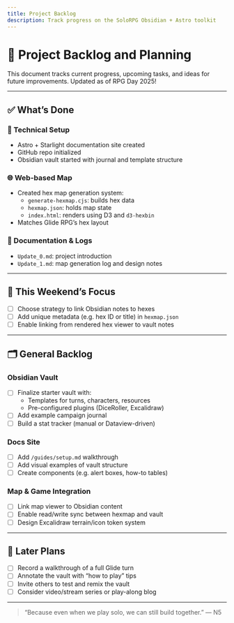 ```yaml
---
title: Project Backlog
description: Track progress on the SoloRPG Obsidian + Astro toolkit
---
```


# 🧭 Project Backlog and Planning

This document tracks current progress, upcoming tasks, and ideas for future improvements. Updated as of RPG Day 2025!

---

## ✅ What’s Done

### 🔧 Technical Setup
- Astro + Starlight documentation site created
- GitHub repo initialized
- Obsidian vault started with journal and template structure

### 🌐 Web-based Map
- Created hex map generation system:
  - `generate-hexmap.cjs`: builds hex data
  - `hexmap.json`: holds map state
  - `index.html`: renders using D3 and `d3-hexbin`
- Matches Glide RPG’s hex layout

### 📝 Documentation & Logs
- `Update_0.md`: project introduction
- `Update_1.md`: map generation log and design notes

---

## 🚧 This Weekend’s Focus

- [ ] Choose strategy to link Obsidian notes to hexes
- [ ] Add unique metadata (e.g. hex ID or title) in `hexmap.json`
- [ ] Enable linking from rendered hex viewer to vault notes

---

## 🗂 General Backlog

### Obsidian Vault
- [ ] Finalize starter vault with:
  - Templates for turns, characters, resources
  - Pre-configured plugins (DiceRoller, Excalidraw)
- [ ] Add example campaign journal
- [ ] Build a stat tracker (manual or Dataview-driven)

### Docs Site
- [ ] Add `/guides/setup.md` walkthrough
- [ ] Add visual examples of vault structure
- [ ] Create components (e.g. alert boxes, how-to tables)

### Map & Game Integration
- [ ] Link map viewer to Obsidian content
- [ ] Enable read/write sync between hexmap and vault
- [ ] Design Excalidraw terrain/icon token system

---

## 🎥 Later Plans

- [ ] Record a walkthrough of a full Glide turn
- [ ] Annotate the vault with “how to play” tips
- [ ] Invite others to test and remix the vault
- [ ] Consider video/stream series or play-along blog

---

> “Because even when we play solo, we can still build together.” — N5
